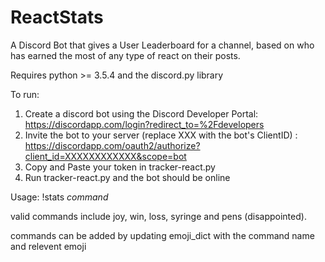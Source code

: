 # ReactStats
A Discord Bot that gives a User Leaderboard for a channel, based on who has earned the most of any type of react on their posts. 

Requires python >= 3.5.4 and the discord.py library

To run:
1) Create a discord bot using the Discord Developer Portal: https://discordapp.com/login?redirect_to=%2Fdevelopers
2) Invite the bot to your server (replace XXX with the bot's ClientID) : https://discordapp.com/oauth2/authorize?client_id=XXXXXXXXXXXX&scope=bot
2) Copy and Paste your token in tracker-react.py
3) Run tracker-react.py and the bot should be online

Usage:
!stats *command*

valid commands include joy, win, loss, syringe and pens (disappointed). 

commands can be added by updating emoji_dict with the command name and relevent emoji
